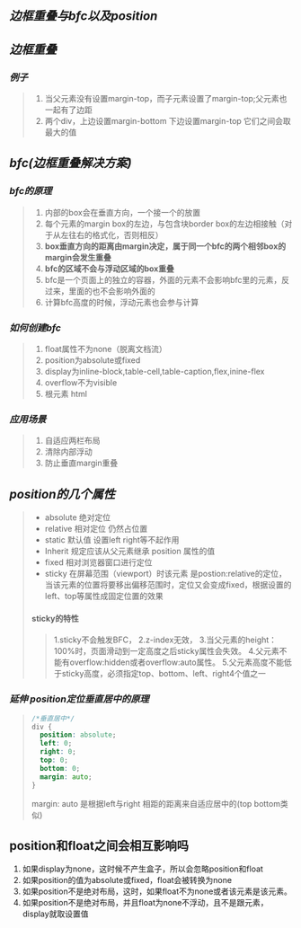 ## *边框重叠与bfc以及position*

## *边框重叠*

### *例子*

> 1. 当父元素没有设置margin-top，而子元素设置了margin-top;父元素也一起有了边距
> 2. 两个div，上边设置margin-bottom 下边设置margin-top 它们之间会取最大的值
>
> 

## *bfc(边框重叠解决方案)*

### *bfc的原理*

> 1. 内部的box会在垂直方向，一个接一个的放置
> 2. 每个元素的margin box的左边，与包含块border box的左边相接触（对于从左往右的格式化，否则相反）
> 3. **box垂直方向的距离由margin决定，属于同一个bfc的两个相邻box的margin会发生重叠**
> 4. **bfc的区域不会与浮动区域的box重叠**
> 5. bfc是一个页面上的独立的容器，外面的元素不会影响bfc里的元素，反过来，里面的也不会影响外面的
> 6. 计算bfc高度的时候，浮动元素也会参与计算

### *如何创建bfc*

> 1. float属性不为none（脱离文档流）
> 2. position为absolute或fixed
> 3. display为inline-block,table-cell,table-caption,flex,inine-flex
> 4. overflow不为visible
> 5. 根元素 html

### *应用场景*

> 1. 自适应两栏布局
> 2. 清除内部浮动 
> 3. 防止垂直margin重叠

## *position的几个属性*

> + absolute  绝对定位
> + relative    相对定位 仍然占位置
> + static  默认值 设置left right等不起作用
> + Inherit 规定应该从父元素继承 position 属性的值
> + fixed  相对浏览器窗口进行定位
> + sticky 在屏幕范围（viewport）时该元素 是postion:relative的定位，当该元素的位置将要移出偏移范围时，定位又会变成fixed，根据设置的left、top等属性成固定位置的效果
>
> #### sticky的特性
>
> > 1.sticky不会触发BFC，
> > 2.z-index无效，
> > 3.当父元素的height：100%时，页面滑动到一定高度之后sticky属性会失效。
> > 4.父元素不能有overflow:hidden或者overflow:auto属性。
> > 5.父元素高度不能低于sticky高度，必须指定top、bottom、left、right4个值之一 

### *延伸 position定位垂直居中的原理*

> ```css
> /*垂直居中*/
> div {
>   position: absolute;
>   left: 0;
>   right: 0;
>   top: 0;
>   bottom: 0;
>   margin: auto;
> }
> ```
>
> margin: auto 是根据left与right 相距的距离来自适应居中的(top bottom类似)

## position和float之间会相互影响吗

1. 如果display为none，这时候不产生盒子，所以会忽略position和float
2. 如果position的值为absolute或fixed，float会被转换为none
3. 如果position不是绝对布局，这时，如果float不为none或者该元素是该元素。
4. 如果position不是绝对布局，并且float为none不浮动，且不是跟元素，display就取设置值